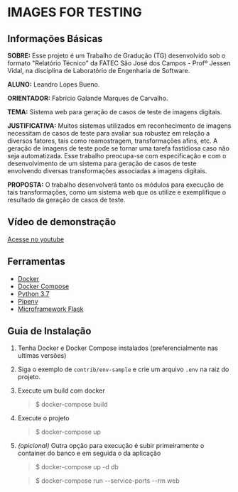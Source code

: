 # IMAGES FOR TESTING

## Informações Básicas

**SOBRE:** Esse projeto é um Trabalho de Gradução (TG) desenvolvido sob o formato "Relatório Técnico" da FATEC São
José dos Campos - Profº Jessen Vidal, na disciplina de Laboratório de Engenharia de Software.

**ALUNO:** Leandro Lopes Bueno.

**ORIENTADOR:** Fabricio Galande Marques de Carvalho.

**TEMA:** Sistema web para geração de casos de teste de imagens digitais.

**JUSTIFICATIVA:** Muitos sistemas utilizados em reconhecimento de imagens necessitam de casos de teste para avaliar sua
robustez em relação a diversos fatores, tais como reamostragem, transformações afins, etc. A geração de imagens de teste
pode se tornar uma tarefa fastidiosa caso não seja automatizada. Esse trabalho preocupa-se com especificação e com o
desenvolvimento de um sistema para geração de casos de teste envolvendo diversas transformações associadas a imagens
digitais.

**PROPOSTA:** O trabalho desenvolverá tanto os módulos para execução de tais transformações, como um sistema web que os utilize
e exemplifique o resultado da geração de casos de teste.

## Vídeo de demonstração

[Acesse no youtube](https://youtu.be/e8fKWXphkb0)

## Ferramentas

* [Docker](https://www.docker.com/)
* [Docker Compose](https://docs.docker.com/compose/)
* [Python 3.7](https://www.python.org/downloads/release/python-376/)
* [Pipenv](https://github.com/pypa/pipenv)
* [Microframework Flask](https://flask.palletsprojects.com/en/1.1.x/)

## Guia de Instalação

1. Tenha Docker e Docker Compose instalados (preferencialmente nas ultimas versões)

2. Siga o exemplo de `contrib/env-sample` e crie um arquivo `.env` na raiz do projeto.

3. Execute um build com docker
    > $ docker-compose build

4. Execute o projeto
    > $ docker-compose up

4. *(opicional)* Outra opção para execução é subir primeiramente o container do banco
    e em seguida o da aplicação
    > $ docker-compose up -d db

    > $ docker-compose run --service-ports --rm web

